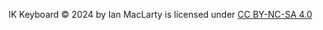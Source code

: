 IK Keyboard © 2024 by Ian MacLarty is licensed under [CC BY-NC-SA 4.0](http://creativecommons.org/licenses/by-nc-sa/4.0/)
